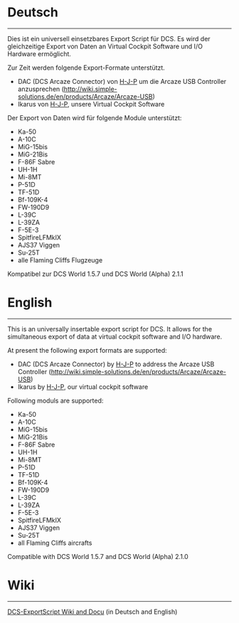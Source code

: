 # Deutsch
---
Dies ist ein universell einsetzbares Export Script für DCS.
Es wird der gleichzeitige Export von Daten an Virtual Cockpit Software und I/O Hardware ermöglicht.

Zur Zeit werden folgende Export-Formate unterstützt.
- DAC (DCS Arcaze Connector) von [H-J-P](https://github.com/H-J-P/DAC/) um die Arcaze USB Controller anzusprechen (http://wiki.simple-solutions.de/en/products/Arcaze/Arcaze-USB)
- Ikarus von [H-J-P](https://github.com/H-J-P/Ikarus), unsere Virtual Cockpit Software

Der Export von Daten wird für folgende Module unterstützt:
- Ka-50
- A-10C
- MiG-15bis
- MiG-21Bis
- F-86F Sabre
- UH-1H
- Mi-8MT
- P-51D
- TF-51D
- Bf-109K-4
- FW-190D9
- L-39C
- L-39ZA
- F-5E-3
- SpitfireLFMkIX
- AJS37 Viggen
- Su-25T
- alle Flaming Cliffs Flugzeuge

Kompatibel zur DCS World 1.5.7 und DCS World (Alpha) 2.1.1

# English
---
This is an universally insertable export script for DCS. It allows for the simultaneous export of data at virtual cockpit software and I/O hardware.

At present the following export formats are supported:
- DAC (DCS Arcaze Connector) by [H-J-P](https://github.com/H-J-P/DAC/) to address the Arcaze USB Controller (http://wiki.simple-solutions.de/en/products/Arcaze/Arcaze-USB)
- Ikarus by [H-J-P](https://github.com/H-J-P/Ikarus), our virtual cockpit software

Following moduls are supported:
- Ka-50
- A-10C
- MiG-15bis
- MiG-21Bis
- F-86F Sabre
- UH-1H
- Mi-8MT
- P-51D
- TF-51D
- Bf-109K-4
- FW-190D9
- L-39C
- L-39ZA
- F-5E-3
- SpitfireLFMkIX
- AJS37 Viggen
- Su-25T
- all Flaming Cliffs aircrafts

Compatible with DCS World 1.5.7 and DCS World (Alpha) 2.1.0

# Wiki
---
[DCS-ExportScript Wiki and Docu](https://github.com/s-d-a/DCS-ExportScripts/wiki) (in Deutsch and English)
